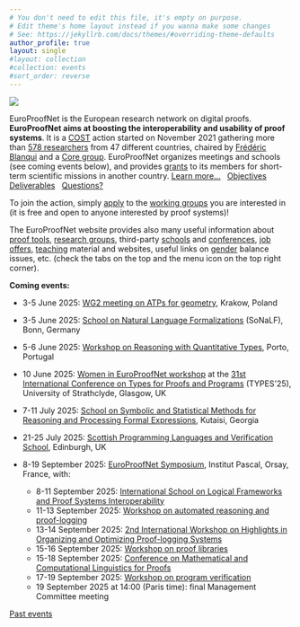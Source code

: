 ```yaml
---
# You don't need to edit this file, it's empty on purpose.
# Edit theme's home layout instead if you wanna make some changes
# See: https://jekyllrb.com/docs/themes/#overriding-theme-defaults
author_profile: true
layout: single
#layout: collection
#collection: events
#sort_order: reverse
---
```


<img src="/_pages/WG1/Jun2022/group_with_frederic.jpg"/>

EuroProofNet is the European research network on digital proofs.
**EuroProofNet aims at boosting the interoperability and usability of
proof systems**.
It is a [COST](http://cost.eu) action started on November 2021
gathering more than [578 researchers](https://www.cost.eu/actions/CA20111/#tabs+Name:Working%20Groups%20and%20Membership) from 47 different countries, chaired by [Frédéric Blanqui](https://blanqui.gitlabpages.inria.fr/) and a [Core group](../contact).
EuroProofNet organizes meetings and schools (see coming events below), and provides
[grants](../grants) to its members for short-term scientific missions
in another country. [Learn more...](../description) &nbsp; [Objectives](../objectives) &nbsp; [Deliverables](../deliverables) &nbsp; [Questions?](../contact)

To join the action, simply
[apply](https://e-services.cost.eu/action/CA20111/working-groups/apply)
to the [working groups](../wg) you are interested in (it is free and open to anyone interested by proof systems)!

The EuroProofNet website provides also many useful information about
[proof tools](../tools), [research groups](../groups), third-party
[schools](../schools) and [conferences](../conferences), [job
offers](../jobs), [teaching](../teaching) material and websites,
useful links on [gender](../gender-balance) balance issues,
etc. (check the tabs on the top and the menu icon on the top right
corner).

**Coming events:**

- 3-5 June 2025: [WG2 meeting on ATPs for geometry](../wg2-geo25), Krakow, Poland

- 3-5 June 2025: [School on Natural Language Formalizations](https://naproche.github.io/school/) (SoNaLF), Bonn, Germany

- 5-6 June 2025: [Workshop on Reasoning with Quantitative Types](https://europroofnet.github.io/WRQT2025/), Porto, Portugal

- 10 June 2025: [Women in EuroProofNet workshop](https://europroofnet.github.io/women-epn-2025/) at the [31st International Conference on Types for Proofs and Programs](https://msp.cis.strath.ac.uk/types2025/) (TYPES'25), University of Strathclyde, Glasgow, UK

- 7-11 July 2025: [School on Symbolic and Statistical Methods for Reasoning and Processing Formal Expressions](../Kutaisi25), Kutaisi, Georgia

- 21-25 July 2025: [Scottish Programming Languages and Verification School](https://spli.scot/splv/2025-edinburgh/), Edinburgh, UK

- 8-19 September 2025: [EuroProofNet Symposium](../Symposium), Institut Pascal, Orsay, France, with:
    - 8-11 September 2025: [International School on Logical Frameworks and Proof Systems Interoperability](../LFPSI25)
    - 11-13 September 2025: [Workshop on automated reasoning and proof-logging](../wg2-symposium)
    - 13-14 September 2025: [2nd International Workshop on Highlights in Organizing and Optimizing Proof-logging Systems]( https://jakobnordstrom.se/WHOOPS25/)
    - 15-16 September 2025: [Workshop on proof libraries](../WG4_Orsay25)
    - 15-18 September 2025: [Conference on Mathematical and Computational Linguistics for Proofs](../MCLP)
    - 17-19 September 2025: [Workshop on program verification](../wg3-Sept2025)
    - 19 September 2025 at 14:00 (Paris time): final Management Committee meeting

[Past events](../events)
